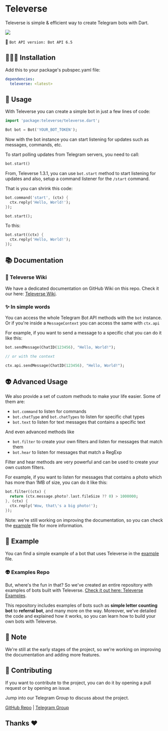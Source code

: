 # Televerse 

Televerse is simple & efficient way to create Telegram bots with Dart.

![](https://shields.io/badge/Latest-Bot%20API%206.5-blue)

🤖 `Bot API version: Bot API 6.5`

## 👨🏻‍💻 Installation

Add this to your package's pubspec.yaml file:

```yaml
dependencies:
  televerse: <latest>
```

## 📖 Usage

With Televerse you can create a simple bot in just a few lines of code:

```dart
import 'package:televerse/televerse.dart';

Bot bot = Bot('YOUR_BOT_TOKEN');

```
Now with the bot instance you can start listening for updates such as messages, commands, etc.

To start polling updates from Telegram servers, you need to call:

```dart
bot.start()
````



From, Televerse 1.3.1, you can use `bot.start` method to start listening for updates and also, setup a command listener for the `/start` command.

That is you can shrink this code:

```dart
bot.command('start', (ctx) {
  ctx.reply('Hello, World!');
});

bot.start();
```

To this:

```dart
bot.start((ctx) {
  ctx.reply('Hello, World!');
});
```

## 📚 Documentation

### 📖 Televerse Wiki
We have a dedicated documentation on GitHub Wiki on this repo. Check it our here: [Televerse Wiki](https://github.com/HeySreelal/televerse/wiki).

### ✨ In simple words

You can access the whole Telegram Bot API methods with the `bot` instance. Or if you're inside a `MessageContext` you can access the same with `ctx.api`


For example, if you want to send a message to a specific chat you can do it like this:

```dart
bot.sendMessage(ChatID(123456), "Hello, World!");

// or with the context

ctx.api.sendMessage(ChatID(123456), "Hello, World!");
```

## 👽 Advanced Usage

We also provide a set of custom methods to make your life easier. Some of them are:

- `bot.command` to listen for commands
- `bot.chatType` and `bot.chatTypes` to listen for specific chat types
- `bot.text` to listen for text messages that contains a specific text

And even advanced methods like
- `bot.filter` to create your own filters and listen for messages that match them
- `bot.hear` to listen for messages that match a RegExp

Filter and hear methods are very powerful and can be used to create your own custom filters.

For example, if you want to listen for messages that contains a photo which has more than 1MB of size, you can do it like this:

```dart
bot.filter((ctx) {
  return (ctx.message.photo?.last.fileSize ?? 0) > 1000000;
}, (ctx) {
  ctx.reply('Wow, that\'s a big photo!');
});
```

Note: we're still working on improving the documentation, so you can check the [example](./example/televerse_example.dart) file for more information.

## 🔐 Example

You can find a simple example of a bot that uses Televerse in the [example](./example/televerse_example.dart) file.

### 👽 Examples Repo 

But, where's the fun in that? So we've created an entire repository with examples of bots built with Televerse. [Check it out here: Televerse Examples](https://github.com/xooniverse/TeleverseExamples).

This repository includes examples of bots such as **simple letter counting bot** to **referral bot**, and many more on the way. Moreover, we've detailed the code and explained how it works, so you can learn how to build your own bots with Televerse.

## 📝 Note

We're still at the early stages of the project, so we're working on improving the documentation and adding more features.

## 👫 Contributing

If you want to contribute to the project, you can do it by opening a pull request or by opening an issue.

Jump into our Telegram Group to discuss about the project.

[GitHub Repo](https://github.com/HeySreelal/televerse) | [Telegram Group](https://t.me/televersedart)

## Thanks ❤️